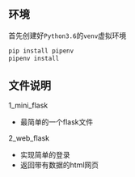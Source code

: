 ## 环境
首先创建好`Python3.6`的`venv`虚拟环境
```python
pip install pipenv
pipenv install
```

## 文件说明
1_mini_flask 
* 最简单的一个flask文件

2_web_flask  
* 实现简单的登录  
* 返回带有数据的html网页